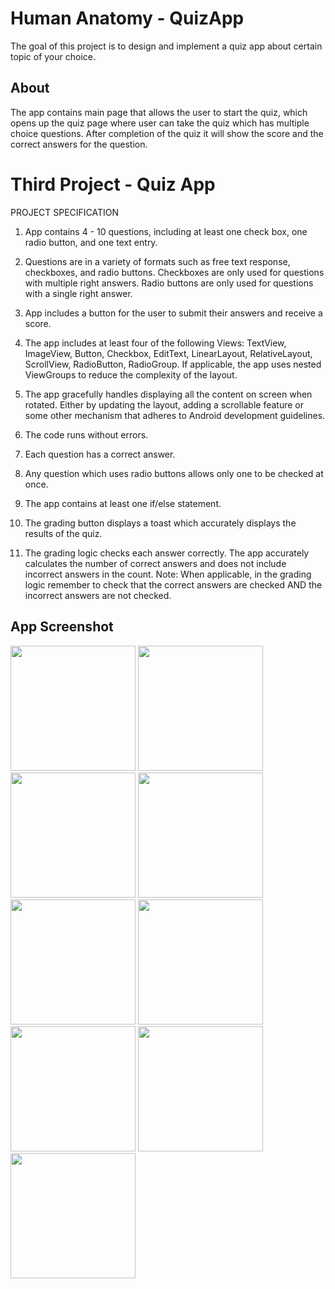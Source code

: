 # Human Anatomy - QuizApp
The goal of this project is to design and implement a quiz app about certain topic of your choice.

## About
The app contains main page that allows the user to start the quiz, which opens up the quiz page where user can take the quiz 
which has multiple choice questions. After completion of the quiz it will show the score and the correct answers
for the question.

# Third Project - Quiz App

PROJECT SPECIFICATION

1. App contains 4 - 10 questions, including at least one check box, one radio button, and one text entry. 

2. Questions are in a variety of formats such as free text response, checkboxes, and radio buttons.
   Checkboxes are only used for questions with multiple right answers. Radio buttons are only used for questions with a single right        answer. 

3. App includes a button for the user to submit their answers and receive a score. 

4. The app includes at least four of the following Views: TextView, ImageView, Button, Checkbox, EditText, LinearLayout, RelativeLayout,    ScrollView, RadioButton, RadioGroup.
   If applicable, the app uses nested ViewGroups to reduce the complexity of the layout.     

5. The app gracefully handles displaying all the content on screen when rotated. Either by updating the layout, adding a scrollable        feature or some other mechanism that adheres to Android development guidelines. 

6. The code runs without errors. 

7. Each question has a correct answer.

8. Any question which uses radio buttons allows only one to be checked at once. 

9. The app contains at least one if/else statement.

10. The grading button displays a toast which accurately displays the results of the quiz.

11. The grading logic checks each answer correctly. The app accurately calculates the number of correct answers and does not include         incorrect answers in the count. 
    Note: When applicable, in the grading logic remember to check that the correct answers are checked AND the incorrect answers are not     checked.




## App Screenshot
<img src="https://user-images.githubusercontent.com/38148871/44426602-148b1180-a55d-11e8-9635-b42386ce2e55.png" width="200">  <img src="https://user-images.githubusercontent.com/38148871/44427158-b65f2e00-a55e-11e8-9919-1c78a67b0e62.png" width="200"> 
<img src="https://user-images.githubusercontent.com/38148871/44427184-cd9e1b80-a55e-11e8-8068-d46ab10f9349.png" width="200">
<img src="https://user-images.githubusercontent.com/38148871/44427202-dc84ce00-a55e-11e8-8467-10e7f27c6e94.png" width="200">
<img src="https://user-images.githubusercontent.com/38148871/44427215-ead2ea00-a55e-11e8-8551-742742c2e9a1.png" width="200">
<img src="https://user-images.githubusercontent.com/38148871/44427236-fc1bf680-a55e-11e8-94c0-64b814a6c51c.png" width="200">
<img src="https://user-images.githubusercontent.com/38148871/44427257-0b02a900-a55f-11e8-9f62-2fd78c12bb0a.png" height="200">
<img src="https://user-images.githubusercontent.com/38148871/44427277-17870180-a55f-11e8-86a5-9a60d77b3375.png" height="200">
<img src="https://user-images.githubusercontent.com/38148871/44427299-2a013b00-a55f-11e8-95b5-4e7ea7cef5df.png" height="200">






